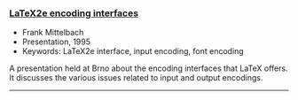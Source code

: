 

### <a href="{{site.baseurl}}/publications/encoding-concepts.pdf" target="_blank" onclick="vgwPixelCall('1ae896e70ca04d1581310de310a76dda');">LaTeX2e encoding interfaces</a>

+ Frank Mittelbach
+ Presentation, 1995
+ Keywords: LaTeX2e interface, input encoding, font encoding

A presentation held at Brno about the encoding interfaces that LaTeX offers. It discusses the various issues related to input and output encodings.

***


